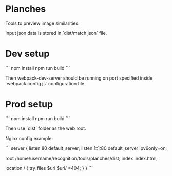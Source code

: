 # Planches

Tools to preview image similarities.

Input json data is stored in ´dist/match.json´ file.

# Dev setup

´´´
npm install
npm run build
´´´

Then webpack-dev-server should be running on port specified inside ´webpack.config.js´ configuration file.

# Prod setup

´´´
npm install
npm run build
´´´

Then use ´dist´ folder as the web root.

Nginx config example:

´´´
server {
  listen 80 default_server;
  listen [::]:80 default_server ipv6only=on;

  root /home/username/recognition/tools/planches/dist;
  index index.html;

  location / {
    try_files $uri $uri/ =404;
  }
}
´´´
